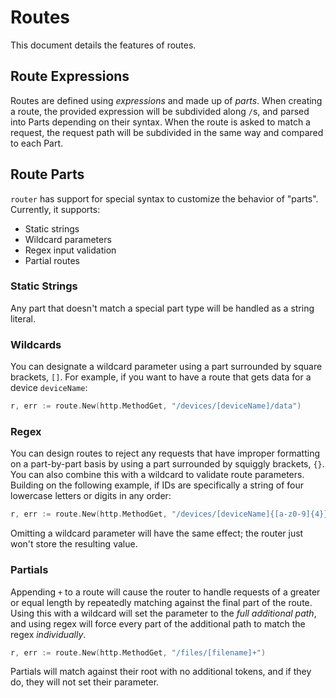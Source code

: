 # Routes

This document details the features of routes.

## Route Expressions

Routes are defined using *expressions* and made up of *parts*. When creating a route, the provided expression will be subdivided along `/`s, and parsed into Parts depending on their syntax. When the route is asked to match a request, the request path will be subdivided in the same way and compared to each Part.

## Route Parts

 `router` has support for special syntax to customize the behavior of "parts". Currently, it supports:

- Static strings
- Wildcard parameters
- Regex input validation
- Partial routes

### Static Strings

Any part that doesn't match a special part type will be handled as a string literal.

### Wildcards

You can designate a wildcard parameter using a part surrounded by square brackets, `[]`. For example, if you want to have a route that gets data for a device `deviceName`:

```go
r, err := route.New(http.MethodGet, "/devices/[deviceName]/data")
```

### Regex

You can design routes to reject any requests that have improper formatting on a part-by-part basis by using a part surrounded by squiggly brackets, `{}`. You can also combine this with a wildcard to validate route parameters. Building on the following example, if IDs are specifically a string of four lowercase letters or digits in any order:

```go
r, err := route.New(http.MethodGet, "/devices/[deviceName]{[a-z0-9]{4}}/data")
```

Omitting a wildcard parameter will have the same effect; the router just won't store the resulting value.

### Partials

Appending `+` to a route will cause the router to handle requests of a greater or equal length by repeatedly matching against the final part of the route. Using this with a wildcard will set the parameter to the *full additional path*, and using regex will force every part of the additional path to match the regex *individually*.

```go
r, err := route.New(http.MethodGet, "/files/[filename]+")
```

Partials will match against their root with no additional tokens, and if they do, they will not set their parameter.

